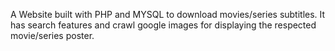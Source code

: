 A Website built with PHP and MYSQL to download movies/series subtitles. It has search features and crawl google images for displaying the respected movie/series poster.
